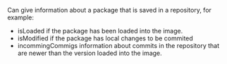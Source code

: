 Can give information about a package that is saved in a repository, for example: 
- isLoaded if the package has been loaded into the image.
- isModified if the package has local changes to be commited
- incommingCommigs information about commits in the repository that are newer than the version loaded into the image.